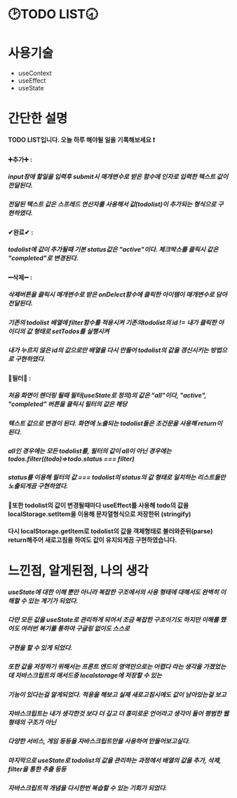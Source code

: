 # 🕑TODO LIST🕣

# 사용기술
- useContext
- useEffect
- useState

# 간단한 설명
#### TODO LIST입니다. 오늘 하루 해야될 일을 기록해보세요 ❗
#### ➕추가➕ :
##### input창에 할일을 입력후 submit시 매개변수로 받은 함수에 인자로 입력한 텍스트 값이 전달된다.
##### 전달된 텍스트 값은 스프레드 연산자를 사용해서 값(todolist)이 추가되는 형식으로 구현하였다.

#### ✔완료✔ : 
##### todolist에 값이 추가될때 기본 status값은 "active"이다. 체크박스를 클릭시 값은 "completed"로 변경된다.

#### ➖삭제➖ : 
##### 삭제버튼을 클릭시 매개변수로 받은 onDelect함수에 클릭한 아이템이 매개변수로 담아 전달된다. 
##### 기존의 todolist 배열에 filter함수를 적용시켜 기존의todolist의 id != 내가 클릭한 아이디의 값 형태로 setTodos를 실행시켜
##### 내가 누르지 않은 id의 값으로만 배열을 다시 만들어 todolist의 값을 갱신시키는 방법으로 구현하였다.

#### 🔄필터🔄 : 
##### 처음 화면이 렌더링 될때 필터(useState로 정의)의 값은 "all"이다, "active", "completed" 버튼을 클릭시 필터의 값은 해당
##### 텍스트 값으로 변경이 된다. 화면에 노출되는 todolist들은 조건문을 사용해 return이 된다.
##### all인 경우에는 모든 todolist를,  필터의 값이 all이 아닌 경우에는 todos.filter((todo)=>todo.status === filter) 
##### status를 이용해 필터의 값 === todolist의 status의 값 형태로 일치하는 리스트들만 노출되게끔 구현하였다.

#### 🔹또한 todolist의 값이 변경될때마다 useEffect를 사용해 todo의 값을 localStorage.setItem을 이용해 문자열형식으로 저장한뒤 (stringify)
#### 다시 localStorage.getItem로 todolist의 값을 객체형태로 불러와준뒤(parse) return해주어 새로고침을 하여도 값이 유지되게끔 구현하였습니다.

# 느낀점, 알게된점, 나의 생각
##### useState에 대한 이해 뿐만 아니라 복잡한 구조에서의 사용 형태에 대해서도 완벽히 이해할 수 있는 계기가 되었다.
##### 다만 모든 값을 useState로 관리하게 되어서 조금 복잡한 구조이기도 하지만 이해를 했어도 여러번 복기를 통하여 구글링 없이도 스스로
##### 구현을 할 수 있게 되었다.
##### 또한 값을 저장하기 위해서는 프론트 엔드의 영역만으로는 어렵다 라는 생각을 가졌었는데 자바스크립트의 매서드중 localstorage에 저장할 수 있는
##### 기능이 있다는걸 알게되었다. 적용을 해보고 실제 새로고침시에도 값이 남아있는걸 보고
##### 자바스크립트는 내가 생각한것 보다 더 깊고 더 흥미로운 언어라고 생각이 들어 평범한 웹형태의 구조가 아닌
##### 다양한 서비스, 게임 등등을 자바스크립트만을 사용하여 만들어보고싶다.
##### 마지막으로 useState로 todolist의 값을 관리하는 과정에서 배열의 값을 추가, 삭제, filter을 통한 추출 등등 
##### 자바스크립트적 개념을 다시한번 복습할 수 있는 기회가 되었다.
